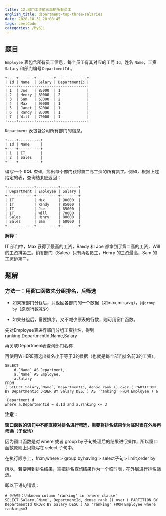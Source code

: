 ```yaml
---
title: 12.部门工资前三高的所有员工
english_title: department-top-three-salaries
date: 2020-10-31 20:08:45
tags: LeetCode
categories: /MySQL
---
```


## 题目

`Employee` 表包含所有员工信息，每个员工有其对应的工号 `Id`，姓名 `Name`，工资 `Salary` 和部门编号 `DepartmentId` 。

```
+----+-------+--------+--------------+
| Id | Name  | Salary | DepartmentId |
+----+-------+--------+--------------+
| 1  | Joe   | 85000  | 1            |
| 2  | Henry | 80000  | 2            |
| 3  | Sam   | 60000  | 2            |
| 4  | Max   | 90000  | 1            |
| 5  | Janet | 69000  | 1            |
| 6  | Randy | 85000  | 1            |
| 7  | Will  | 70000  | 1            |
+----+-------+--------+--------------+
```

`Department` 表包含公司所有部门的信息。

```
+----+----------+
| Id | Name     |
+----+----------+
| 1  | IT       |
| 2  | Sales    |
+----+----------+
```

编写一个 SQL 查询，找出每个部门获得前三高工资的所有员工。例如，根据上述给定的表，查询结果应返回：

```
+------------+----------+--------+
| Department | Employee | Salary |
+------------+----------+--------+
| IT         | Max      | 90000  |
| IT         | Randy    | 85000  |
| IT         | Joe      | 85000  |
| IT         | Will     | 70000  |
| Sales      | Henry    | 80000  |
| Sales      | Sam      | 60000  |
+------------+----------+--------+
```

**解释：**

IT 部门中，Max 获得了最高的工资，Randy 和 Joe 都拿到了第二高的工资，Will 的工资排第三。销售部门（Sales）只有两名员工，Henry 的工资最高，Sam 的工资排第二。

## 题解

### 方法一：用窗口函数先分组排名，后筛选

* 如果按部门分组后，只返回各部门的一个数据（如max,min,avg），用`group by`（原表行数减少）

* 如果分组后，需要排序，又不减少原表的行数，则可用窗口函数。

先对Employee表进行部门分组工资排名，得到 ranking,DepartmentId,Name,Salary

再关联Department表查询部门名称

再使用WHERE筛选出排名小于等于3的数据（也就是每个部门排名前3的工资）。

```mysql
SELECT
	d.`Name` AS Department,
	a.`Name` AS Employee,
	a.Salary 
FROM
( SELECT Salary,`Name`, DepartmentId, dense_rank () over ( PARTITION BY DepartmentId ORDER BY Salary DESC ) AS 'ranking' FROM Employee ) a ,
 Department d 
where a.DepartmentId = d.Id and a.ranking <= 3 
```

**注意：**

**窗口函数的语句中不能直接对排名进行筛选，需要将排名结果作为临时表在外层再筛选（子查询）**

因为窗口函数是对 where 或者 group by 子句处理后的结果进行操作，所以窗口函数原则上只能写在 select 子句中。

在执行顺序上，from,where > group by,having > select子句 > limit,order by

所以，若要用到排名结果，需把排名查询结果作为一个临时表，在外层进行排名筛选。

即以下语句错误：

```mysql
# 会报错：Unknown column 'ranking' in 'where clause'
SELECT Salary,`Name`, DepartmentId, dense_rank () over ( PARTITION BY DepartmentId ORDER BY Salary DESC ) AS 'ranking' FROM Employee where ranking<=3
```

